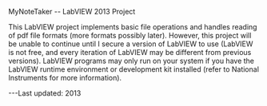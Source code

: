 MyNoteTaker -- LabVIEW 2013 Project

This LabVIEW project implements basic file operations and handles reading of pdf file formats (more formats possibly later). However, this project will be unable to continue until I secure a version of LabVIEW to use (LabVIEW is not free, and every iteration of LabVIEW may be different from previous versions). LabVIEW programs may only run on your system if you have the LabVIEW runtime environment or development kit installed (refer to National Instruments for more information).

---Last updated: 2013
